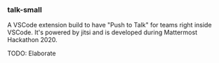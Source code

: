 ### talk-small

A VSCode extension build to have "Push to Talk" for teams right inside VSCode.
It's powered by jitsi and is developed during Mattermost Hackathon 2020.

TODO: Elaborate
